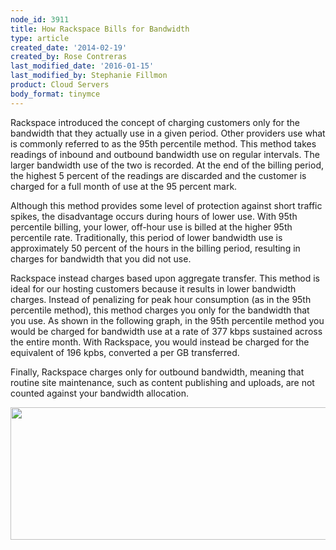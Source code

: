 ```yaml
---
node_id: 3911
title: How Rackspace Bills for Bandwidth
type: article
created_date: '2014-02-19'
created_by: Rose Contreras
last_modified_date: '2016-01-15'
last_modified_by: Stephanie Fillmon
product: Cloud Servers
body_format: tinymce
---
```


Rackspace introduced the concept of charging customers only for the
bandwidth that they actually use in a given period. Other providers use
what is commonly referred to as the 95th percentile method. This method
takes readings of inbound and outbound bandwidth use on regular
intervals. The larger bandwidth use of the two is recorded. At the end
of the billing period, the highest 5 percent of the readings are
discarded and the customer is charged for a full month of use at the 95
percent mark.

Although this method provides some level of protection against short
traffic spikes, the disadvantage occurs during hours of lower use. With
95th percentile billing, your lower, off-hour use is billed at the
higher 95th percentile rate. Traditionally, this period of lower
bandwidth use is approximately 50 percent of the hours in the billing
period, resulting in charges for bandwidth that you did not use.

Rackspace instead charges based upon aggregate transfer. This method is
ideal for our hosting customers because it results in lower bandwidth
charges. Instead of penalizing for peak hour consumption (as in the 95th
percentile method), this method charges you only for the bandwidth that
you use. As shown in the following graph, in the 95th percentile method
you would be charged for bandwidth use at a rate of 377 kbps sustained
across the entire month. With Rackspace, you would instead be charged
for the equivalent of 196 kpbs, converted a per GB transferred.

Finally, Rackspace charges only for outbound bandwidth, meaning that
routine site maintenance, such as content publishing and uploads, are
not counted against your bandwidth allocation.



<img src="https://8026b2e3760e2433679c-fffceaebb8c6ee053c935e8915a3fbe7.ssl.cf2.rackcdn.com/field/image/3911-1_0.png" width="512" height="212" />



